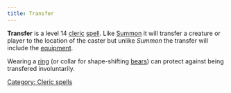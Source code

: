 ```yaml
---
title: Transfer
---
```


**Transfer** is a level 14 [cleric](cleric "wikilink")
[spell](spell "wikilink"). Like [Summon](Summon "wikilink") it will
transfer a creature or player to the location of the caster but unlike
*Summon* the transfer will include the
[equipment](equipment "wikilink").

Wearing a [ring](ring "wikilink") (or collar for shape-shifting
[bears](bear "wikilink")) can protect against being transfered
involuntarily.

[Category: Cleric spells](Category:_Cleric_spells "wikilink")